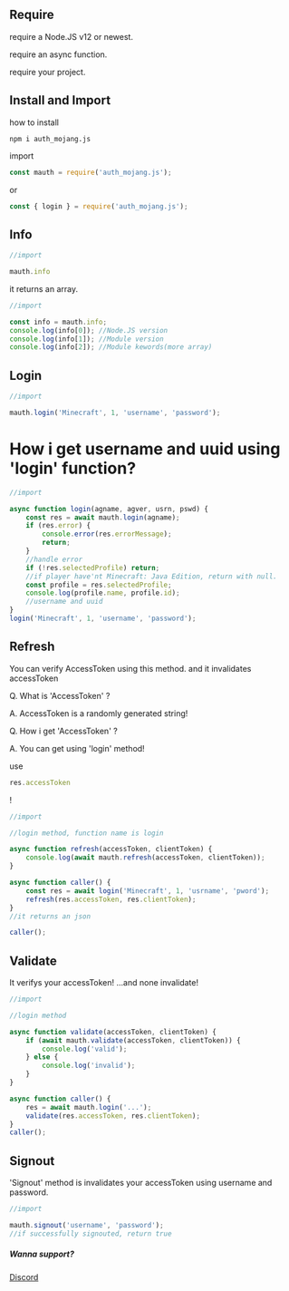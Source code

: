 ## Require

require a Node.JS v12 or newest.

require an async function.

require your project.

## Install and Import

how to install

```batchfile
npm i auth_mojang.js
```

import

```javascript
const mauth = require('auth_mojang.js');
```

or

```javascript
const { login } = require('auth_mojang.js');
```

## Info

```javascript
//import

mauth.info
```

it returns an array.

```javascript
//import

const info = mauth.info;
console.log(info[0]); //Node.JS version
console.log(info[1]); //Module version
console.log(info[2]); //Module kewords(more array)
```

## Login

```javascript
//import

mauth.login('Minecraft', 1, 'username', 'password');
```

# How i get username and uuid using 'login' function?

```javascript
//import

async function login(agname, agver, usrn, pswd) {
    const res = await mauth.login(agname);
    if (res.error) {
        console.error(res.errorMessage);
        return;
    }
    //handle error
    if (!res.selectedProfile) return;
    //if player have'nt Minecraft: Java Edition, return with null.
    const profile = res.selectedProfile;
    console.log(profile.name, profile.id);
    //username and uuid
}
login('Minecraft', 1, 'username', 'password');
```

## Refresh

You can verify AccessToken using this method. and it invalidates accessToken

Q. What is 'AccessToken' ?

A. AccessToken is a randomly generated string!


Q. How i get 'AccessToken' ?

A. You can get using 'login' method!

use

```javascript
res.accessToken
```
!

```javascript
//import

//login method, function name is login

async function refresh(accessToken, clientToken) {
    console.log(await mauth.refresh(accessToken, clientToken));
}

async function caller() {
    const res = await login('Minecraft', 1, 'usrname', 'pword');
    refresh(res.accessToken, res.clientToken);
}
//it returns an json

caller();
```

## Validate

It verifys your accessToken! ...and none invalidate!

```javascript
//import

//login method

async function validate(accessToken, clientToken) {
    if (await mauth.validate(accessToken, clientToken)) {
        console.log('valid');
    } else {
        console.log('invalid');
    }
}

async function caller() {
    res = await mauth.login('...');
    validate(res.accessToken, res.clientToken);
}
caller();
```

## Signout

'Signout' method is invalidates your accessToken using username and password.

```javascript
//import

mauth.signout('username', 'password');
//if successfully signouted, return true
```

##### Wanna support?

[Discord](https://discord.gg/nDfjwUCEUz)